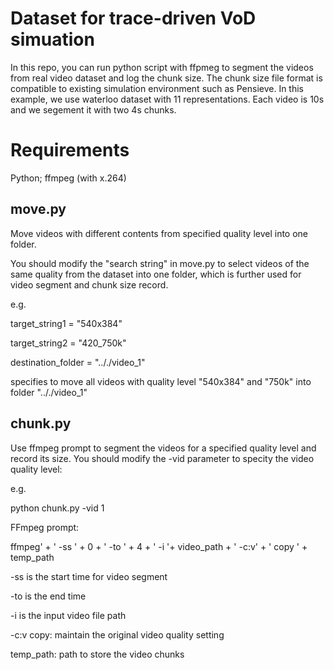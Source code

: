 # Dataset for trace-driven VoD simuation 
In this repo, you can run python script with ffpmeg to segment the videos from real video dataset and log the chunk size.
The chunk size file format is compatible to existing simulation environment such as Pensieve. In this example, we use waterloo dataset with 11 representations. Each video is 10s and we segement it with two 4s chunks.

# Requirements
Python; ffmpeg (with x.264)

## move.py
Move videos with different contents from specified quality level into one folder.

You should modify the "search string" in move.py to select videos of the same quality from the dataset into one folder, which is further used for video segment and chunk size record.

e.g. 

target_string1 = "540x384" 

target_string2 = "420_750k" 

destination_folder = ".././video_1"

specifies to move all videos with quality level "540x384" and "750k" into folder ".././video_1"

## chunk.py
Use ffmpeg prompt to segment the videos for a specified quality level and record its size.
You should modify the -vid parameter to specity the video quality level:

e.g.

python chunk.py -vid 1

FFmpeg prompt:

ffmpeg' + ' -ss ' + 0 + ' -to ' + 4 + ' -i '+ video_path + ' -c:v' + ' copy ' + temp_path

-ss is the start time for video segment

-to is the end time

-i is the input video file path

-c:v copy: maintain the original video quality setting

temp_path: path to store the video chunks

